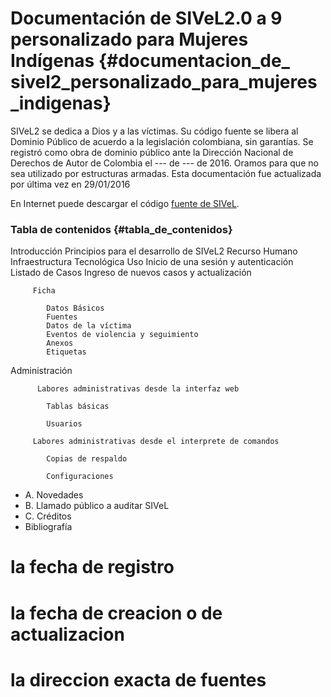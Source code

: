 
# Documentación de SIVeL2.0 a 9 personalizado para Mujeres Indígenas {#documentacion_de_ sivel2_personalizado_para_mujeres_indigenas}

SIVeL2 se dedica a Dios y a las víctimas. Su código fuente se libera al Dominio Público de acuerdo a la legislación colombiana, sin garantías. Se registró como obra de dominio público ante la Dirección Nacional de Derechos de Autor de Colombia el --- de --- de 2016. Oramos para que no sea utilizado por estructuras armadas. Esta documentación fue actualizada por última vez en 29/01/2016

En Internet puede descargar el código [fuente de SIVeL](https://github.com/pasosdeJesus/sivel2_mujeresindigenas/tree/master).

### Tabla de contenidos  {#tabla_de_contenidos}
Introducción
   Principios para el desarrollo de SIVeL2
   Recurso Humano
   Infraestructura Tecnológica
Uso
   Inicio de una sesión y autenticación
   Listado de Casos
   Ingreso de nuevos casos y actualización
         
         Ficha
            
            Datos Básicos
            Fuentes
            Datos de la víctima
            Eventos de violencia y seguimiento 
            Anexos
            Etiquetas
                
Administración
       
          Labores administrativas desde la interfaz web
            
            Tablas básicas
            
            Usuarios
        
         Labores administrativas desde el interprete de comandos
        
            Copias de respaldo
        
            Configuraciones
+ A. Novedades
+ B. Llamado público a auditar SIVeL
+ C. Créditos
+ Bibliografía
 # la fecha de registro
# la fecha de creacion o de actualizacion
# la direccion exacta de fuentes


